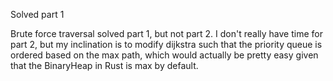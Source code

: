 Solved part 1

Brute force traversal solved part 1, but not part 2. I don't really have time for part 2, but my inclination is to modify dijkstra such that the priority queue is ordered based on the max path, which would actually be pretty easy given that the BinaryHeap in Rust is max by default.